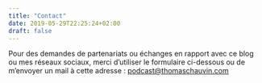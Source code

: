 ```yaml
---
title: "Contact"
date: 2019-05-29T22:25:24+02:00
draft: false
---
```

Pour des demandes de partenariats ou échanges en rapport avec ce blog ou mes réseaux sociaux, merci d’utiliser le formulaire ci-dessous ou de m’envoyer un mail à cette adresse : podcast@thomaschauvin.com
